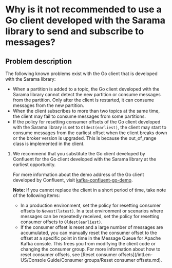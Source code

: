 # Why is it not recommended to use a Go client developed with the Sarama library to send and subscribe to messages?

## Problem description

The following known problems exist with the Go client that is developed with the Sarama library:

-   When a partition is added to a topic, the Go client developed with the Sarama library cannot detect the new partition or consume messages from the partition. Only after the client is restarted, it can consume messages from the new partition.
-   When the client subscribes to more than two topics at the same time, the client may fail to consume messages from some partitions.
-   If the policy for resetting consumer offsets of the Go client developed with the Sarama library is set to `Oldest(earliest)`, the client may start to consume messages from the earliest offset when the client breaks down or the broker version is upgraded. This is because the out\_of\_range class is implemented in the client.

1.  We recommend that you substitute the Go client developed by Confluent for the Go client developed with the Sarama library at the earliest opportunity.

    For more information about the demo address of the Go client developed by Confluent, visit [kafka-confluent-go-demo](https://github.com/AliwareMQ/aliware-kafka-demos/tree/master/kafka-confluent-go-demo).

    **Note:** If you cannot replace the client in a short period of time, take note of the following items:

    -   In a production environment, set the policy for resetting consumer offsets to `Newest(latest)`. In a test environment or scenarios where messages can be repeatedly received, set the policy for resetting consumer offsets to `Oldest(earliest)`.
    -   If the consumer offset is reset and a large number of messages are accumulated, you can manually reset the consumer offset to the offset at a specific point in time in the Message Queue for Apache Kafka console. This frees you from modifying the client code or changing the consumer group. For more information about how to reset consumer offsets, see [Reset consumer offsets](/intl.en-US/Console Guide/Consumer groups/Reset consumer offsets.md).

